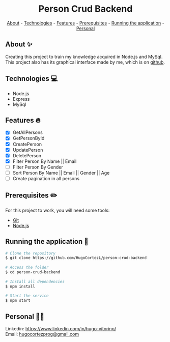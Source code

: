 <h1 align="center"> Person Crud Backend</h1>

<p align="center">
    <a href="#about">About</a>
    - <a href="#technologies">Technologies</a>
    - <a href="#Features">Features</a>
    - <a href="#pre">Prerequisites</a>
    - <a href="#running">Running the application</a>
    - <a href="#personal">Personal</a>
</p>
 
<h2 id="about">About ✨</h2>
 
Creating this project to train my knowledge acquired in Node.js and MySql. This project also has its graphical interface made by me, which is on [github](https://github.com/HugoCortezL/person-crud-frontend).
 
<h2 id="technologies">Technologies 💻</h2>
 
- Node.js
- Express
- MySql
 
<h2 id="Features">Features 🔥</h2>

* [X] GetAllPersons
* [X] GetPersonById
* [X] CreatePerson
* [X] UpdatePerson
* [X] DeletePerson
* [X] Filter Person By Name || Email
* [ ] Filter Person By Gender
* [ ] Sort Person By Name || Email || Gender || Age
* [ ] Create pagination in all persons

<h2 id="pre">Prerequisites ✏️</h2>
 
For this project to work, you will need some tools:
* [Git](https://git-scm.com/downloads)
* [Node.js](https://nodejs.org/en/download/)
 
<h2 id="running">Running the application 🎲</h2>
 
```bash
# Clone the repository
$ git clone https://github.com/HugoCortezL/person-crud-backend
 
# Access the folder
$ cd person-crud-backend
 
# Install all dependencies
$ npm install
 
# Start the service
$ npm start
```
 
<h2 id="personal">Personal 🙋‍♂️</h2>
 
Linkedin: https://www.linkedin.com/in/hugo-vitorino/
</br>
Email: hugocortezprog@gmail.com

